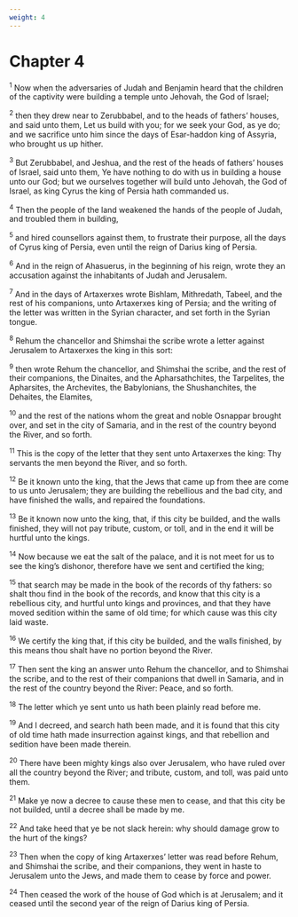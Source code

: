 ```yaml
---
weight: 4
---
```


# Chapter 4

<sup>1</sup> Now when the adversaries of Judah and Benjamin heard that the children of the captivity were building a temple unto Jehovah, the God of Israel; 

<sup>2</sup> then they drew near to Zerubbabel, and to the heads of fathers’ houses, and said unto them, Let us build with you; for we seek your God, as ye do; and we sacrifice unto him since the days of Esar-haddon king of Assyria, who brought us up hither. 

<sup>3</sup> But Zerubbabel, and Jeshua, and the rest of the heads of fathers’ houses of Israel, said unto them, Ye have nothing to do with us in building a house unto our God; but we ourselves together will build unto Jehovah, the God of Israel, as king Cyrus the king of Persia hath commanded us. 

<sup>4</sup> Then the people of the land weakened the hands of the people of Judah, and troubled them in building, 

<sup>5</sup> and hired counsellors against them, to frustrate their purpose, all the days of Cyrus king of Persia, even until the reign of Darius king of Persia. 

<sup>6</sup> And in the reign of Ahasuerus, in the beginning of his reign, wrote they an accusation against the inhabitants of Judah and Jerusalem. 

<sup>7</sup> And in the days of Artaxerxes wrote Bishlam, Mithredath, Tabeel, and the rest of his companions, unto Artaxerxes king of Persia; and the writing of the letter was written in the Syrian character, and set forth in the Syrian tongue. 

<sup>8</sup> Rehum the chancellor and Shimshai the scribe wrote a letter against Jerusalem to Artaxerxes the king in this sort: 

<sup>9</sup> then wrote Rehum the chancellor, and Shimshai the scribe, and the rest of their companions, the Dinaites, and the Apharsathchites, the Tarpelites, the Apharsites, the Archevites, the Babylonians, the Shushanchites, the Dehaites, the Elamites, 

<sup>10</sup> and the rest of the nations whom the great and noble Osnappar brought over, and set in the city of Samaria, and in the rest of the country beyond the River, and so forth. 

<sup>11</sup> This is the copy of the letter that they sent unto Artaxerxes the king: Thy servants the men beyond the River, and so forth. 

<sup>12</sup> Be it known unto the king, that the Jews that came up from thee are come to us unto Jerusalem; they are building the rebellious and the bad city, and have finished the walls, and repaired the foundations. 

<sup>13</sup> Be it known now unto the king, that, if this city be builded, and the walls finished, they will not pay tribute, custom, or toll, and in the end it will be hurtful unto the kings. 

<sup>14</sup> Now because we eat the salt of the palace, and it is not meet for us to see the king’s dishonor, therefore have we sent and certified the king; 

<sup>15</sup> that search may be made in the book of the records of thy fathers: so shalt thou find in the book of the records, and know that this city is a rebellious city, and hurtful unto kings and provinces, and that they have moved sedition within the same of old time; for which cause was this city laid waste. 

<sup>16</sup> We certify the king that, if this city be builded, and the walls finished, by this means thou shalt have no portion beyond the River. 

<sup>17</sup> Then sent the king an answer unto Rehum the chancellor, and to Shimshai the scribe, and to the rest of their companions that dwell in Samaria, and in the rest of the country beyond the River: Peace, and so forth. 

<sup>18</sup> The letter which ye sent unto us hath been plainly read before me. 

<sup>19</sup> And I decreed, and search hath been made, and it is found that this city of old time hath made insurrection against kings, and that rebellion and sedition have been made therein. 

<sup>20</sup> There have been mighty kings also over Jerusalem, who have ruled over all the country beyond the River; and tribute, custom, and toll, was paid unto them. 

<sup>21</sup> Make ye now a decree to cause these men to cease, and that this city be not builded, until a decree shall be made by me. 

<sup>22</sup> And take heed that ye be not slack herein: why should damage grow to the hurt of the kings? 

<sup>23</sup> Then when the copy of king Artaxerxes’ letter was read before Rehum, and Shimshai the scribe, and their companions, they went in haste to Jerusalem unto the Jews, and made them to cease by force and power. 

<sup>24</sup> Then ceased the work of the house of God which is at Jerusalem; and it ceased until the second year of the reign of Darius king of Persia. 


